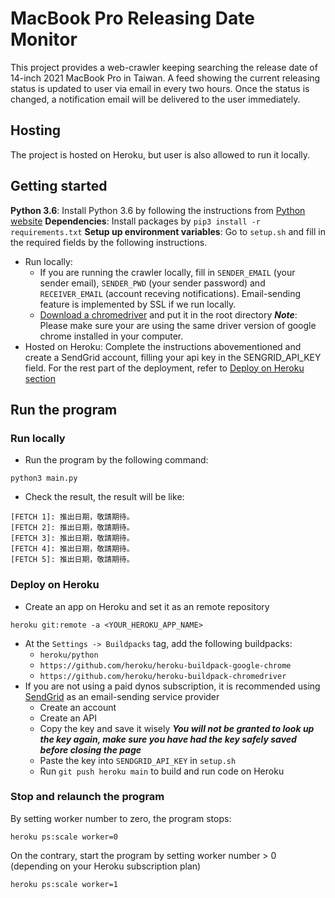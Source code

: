 # MacBook Pro Releasing Date Monitor
This project provides a web-crawler keeping searching the release date of 14-inch 2021 MacBook Pro in Taiwan.
A feed showing the current releasing status is updated to user via email in every two hours.
Once the status is changed, a notification email will be delivered to the user immediately.

## Hosting
The project is hosted on Heroku, but user is also allowed to run it locally.

## Getting started
**Python 3.6**: Install Python 3.6 by following the instructions from [Python website](https://www.python.org/downloads/)
**Dependencies**: Install packages by ```pip3 install -r requirements.txt```
**Setup up environment variables**: Go to ```setup.sh``` and fill in the required fields by the following instructions.
- Run locally: 
    - If you are running the crawler locally, fill in ```SENDER_EMAIL``` (your sender email), ```SENDER_PWD``` (your sender password) and ```RECEIVER_EMAIL``` (account receving notifications). Email-sending feature is implemented by SSL if we run locally.
    - [Download a chromedriver](https://chromedriver.chromium.org/) and put it in the root directory
    ***Note***: Please make sure your are using the same driver version of google chrome installed in your computer.
- Hosted on Heroku: Complete the instructions abovementioned and create a SendGrid account, filling your api key in the SENGRID_API_KEY field. For the rest part of the deployment, refer to [Deploy on Heroku section](Deploy-on-Heroku)

## Run the program
### Run locally
- Run the program by the following command:
```
python3 main.py
```
- Check the result, the result will be like:
```
[FETCH 1]: 推出日期，敬請期待。
[FETCH 2]: 推出日期，敬請期待。
[FETCH 3]: 推出日期，敬請期待。
[FETCH 4]: 推出日期，敬請期待。
[FETCH 5]: 推出日期，敬請期待。
```
### Deploy on Heroku
- Create an app on Heroku and set it as an remote repository
```
heroku git:remote -a <YOUR_HEROKU_APP_NAME>
```
- At the ```Settings -> Buildpacks``` tag, add the following buildpacks:
    - ```heroku/python```
    - ```https://github.com/heroku/heroku-buildpack-google-chrome```
    - ```https://github.com/heroku/heroku-buildpack-chromedriver```
- If you are not using a paid dynos subscription, it is recommended using [SendGrid](https://sendgrid.com/) as an email-sending service provider
    - Create an account
    - Create an API
    - Copy the key and save it wisely ***You will not be granted to look up the key again, make sure you have had the key safely saved before closing the page***
    - Paste the key into ```SENDGRID_API_KEY``` in ```setup.sh```
    - Run ```git push heroku main``` to build and run code on Heroku

### Stop and relaunch the program
By setting worker number to zero, the program stops:
```
heroku ps:scale worker=0
```
On the contrary, start the program by setting worker number > 0 (depending on your Heroku subscription plan)
```
heroku ps:scale worker=1
```